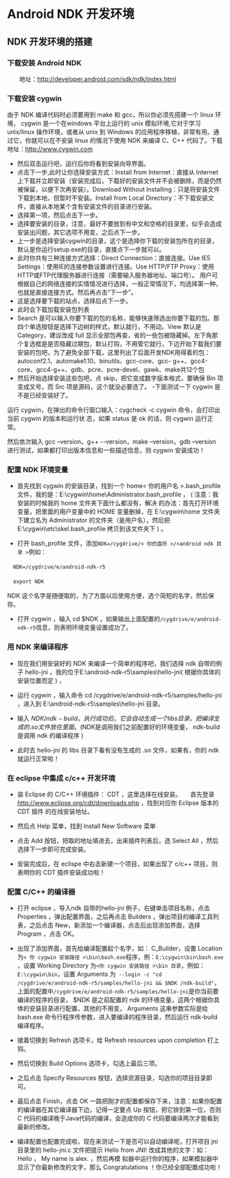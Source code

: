 # Android NDK 开发环境

## NDK 开发环境的搭建

### 下载安装 Android NDK

　　地址：http://developer.android.com/sdk/ndk/index.html

### 下载安装 cygwin

由于 NDK 编译代码时必须要用到 make 和 gcc，所以你必须先搭建一个 linux 环境， cygwin 是一个在windows 平台上运行的 unix 模拟环境,它对于学习 unix/linux 操作环境，或者从 unix 到 Windows 的应用程序移植，非常有用。通过它，你就可以在不安装 linux 的情况下使用 NDK 来编译 C、C++ 代码了。下载地址：http://www.cygwin.com

- 然后双击运行吧，运行后你将看到安装向导界面。
- 点击下一步,此时让你选择安装方式：Install from Internet：直接从 Internet 上下载并立即安装（安装完成后，下载好的安装文件并不会被删除，而是仍然被保留，以便下次再安装）。Download Without Installing：只是将安装文件下载到本地，但暂时不安装。Install from Local Directory：不下载安装文件，直接从本地某个含有安装文件的目录进行安装。
- 选择第一项，然后点击下一步。
- 选择要安装的目录，注意，最好不要放到有中文和空格的目录里，似乎会造成安装出问题，其它选项不用变，之后点下一步。
- 上一步是选择安装cygwin的目录，这个是选择你下载的安装包所在的目录，默认是你运行setup.exe的目录，直接点下一步就可以。
- 此时你共有三种连接方式选择：Direct Connection：直接连接。Use IE5 Settings：使用IE的连接参数设置进行连接。Use HTTP/FTP Proxy：使用HTTP或FTP代理服务器进行连接（需要输入服务器地址、端口号）。
用户可根据自己的网络连接的实情情况进行选择，一般正常情况下，均选择第一种，也就是直接连接方式。然后再点击“下一步”。
- 这是选择要下载的站点，选择后点下一步。
- 此时会下载加载安装包列表
- Search 是可以输入你要下载的包的名称，能够快速筛选出你要下载的包。那四个单选按钮是选择下边树的样式，默认就行，不用动。View 默认是 Category，建议改成 full 显示全部包再查，省的一些包被隐藏掉。左下角那个复选框是是否隐藏过期包，默认打钩，不用管它就行，下边开始下载我们要安装的包吧，为了避免全部下载，这里列出了后面开发NDK用得着的包：autoconf2.1、automake1.10、binutils、gcc-core、gcc- g++、gcc4-core、gcc4-g++、gdb、pcre、pcre-devel、gawk、make共12个包
- 然后开始选择安装这些包吧，点 skip，把它变成数字版本格式，要确保 Bin 项变成叉号，而 Src 项是源码，这个就没必要选了。
-下面测试一下 cygwin 是不是已经安装好了。

运行 cygwin，在弹出的命令行窗口输入：cygcheck -c cygwin 命令，会打印出当前 cygwin 的版本和运行状 态，如果 status 是 ok 的话，则 cygwin 运行正常。

然后依次输入 gcc –version，g++ --version，make –version，gdb –version 进行测试，如果都打印出版本信息和一些描述信息，则 cygwin 安装成功！

### 配置 NDK 环境变量

- 首先找到 cygwin 的安装目录，找到一个 home\< 你的用户名 >\.bash_profile 文件，我的是：E:\cygwin\home\Administrator\.bash_profile ， ( 注意：我安装的时候我的 home 文件夹下面什么都没有，解决 的办法：首先打开环境变量，把里面的用户变量中的 HOME 变量删掉，在 E:\cygwin\home 文件夹下建立名为 Administrator 的文件夹（是用户名），然后把 E:\cygwin\etc\skel\.bash_profile 拷贝到该文件夹下 ) 。

- 打开 bash_profile 文件，添加`NDK=/cygdrive/< 你的盘符 >/<android ndk 目录 >`例如：

　`NDK=/cygdrive/e/android-ndk-r5`

　`export NDK`

NDK 这个名字是随便取的，为了方面以后使用方便，选个简短的名字，然后保存。

- 打开 cygwin ，输入 cd $NDK ，如果输出上面配置的` /cygdrive/e/android-ndk-r5 `信息，则表明环境变量设置成功了。

### 用 NDK 来编译程序   

- 现在我们用安装好的 NDK 来编译一个简单的程序吧，我们选择 ndk 自带的例子 hello-jni ，我的位于E:\android-ndk-r5\samples\hello-jni( 根据你具体的安装位置而定 ) ，

- 运行 cygwin ，输入命令 cd /cygdrive/e/android-ndk-r5/samples/hello-jni ，进入到 E:\android-ndk-r5\samples\hello-jni 目录。

- 输入 $NDK/ndk-build ，执行成功后，它会自动生成一个 libs 目录，把编译生成的 .so 文件放在里面。 ($NDK是调用我们之前配置好的环境变量， ndk-build 是调用 ndk 的编译程序 )

- 此时去 hello-jni 的 libs 目录下看有没有生成的 .so 文件，如果有，你的 ndk 就运行正常啦！

 

### 在 eclipse 中集成 c/c++ 开发环境

- 装 Eclipse 的 C/C++ 环境插件： CDT ，这里选择在线安装。　　首先登录 http://www.eclipse.org/cdt/downloads.php ，找到对应你 Eclipse 版本的 CDT 插件 的在线安装地址。

- 然后点 Help 菜单，找到 Install New Software 菜单

- 点击 Add 按钮，把取的地址填进去，出来插件列表后，选 Select All ，然后选择下一步即可完成安装。

- 安装完成后，在 eclispe 中右击新建一个项目，如果出现了 c/c++ 项目，则表明你的 CDT 插件安装成功啦！

 

### 配置 C/C++ 的编译器

- 打开 eclipse ，导入ndk 自带的hello-jni 例子，右键单击项目名称，点击 Properties ，弹出配置界面，之后再点击 Builders ，弹出项目的编译工具列表，之后点击 New，新添加一个编译器，点击后出现添加界面，选择 Program ，点击 OK。

- 出现了添加界面，首先给编译配置起个名字，如： C_Builder，设置 Location 为` < 你 cygwin 安装路径 >\bin\bash.exe `程序，例：`E:\cygwin\bin\bash.exe `，设置 Working Directory 为`<你 cygwin 安装路径 >\bin 目录`，例如： `E:\cygwin\bin`，设置 Arguments 为` --login -c "cd /cygdrive/e/android-ndk-r5/samples/hello-jni && $NDK /ndk-build"`，上面的配置中` /cygdrive/e/android-ndk-r5/samples/hello-jni `是你当前要编译的程序的目录， $NDK 是之前配置的 ndk 的环境变量，这两个根据你具体的安装目录进行配置，其他的不用变， Arguments 这串参数实际是给 bash.exe 命令行程序传参数，进入要编译的程序目录，然后运行 ndk-build 编译程序。

- 接着切换到 Refresh 选项卡，给 Refresh resources upon completion 打上钩。

- 然后切换到 Build Options 选项卡，勾选上最后三项。

- 之后点击 Specify Resources 按钮，选择资源目录，勾选你的项目目录即可。

- 最后点击 Finish，点击 OK 一路把刚才的配置都保存下来，注意：如果你配置的编译器在其它编译器下边，记得一定要点 Up 按钮，把它排到第一位，否则 C 代码的编译晚于Java代码的编译，会造成你的 C 代码要编译两次才能看到最新的修改。

- 编译配置也配置完成啦，现在来测试一下是否可以自动编译呢，打开项目 jni 目录里的 hello-jni.c 文件把提示 Hello from JNI! 改成其他的文字：如： Hello ， My name is alex. ，然后再模 拟器中运行你的程序，如果模拟器中显示了你最新修改的文字，那么 Congratulations ！你已经全部配置成功啦！

 




